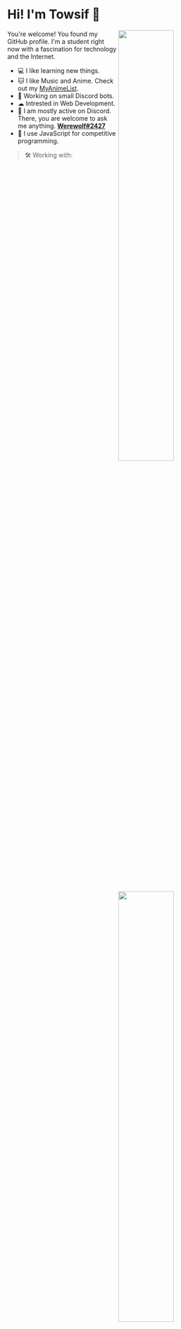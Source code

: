 <h1>Hi! I'm Towsif 👋</h1>

<div>

[<img align="right" width="50%" src="https://metrics.lecoq.io/Towsif12?template=classic&base.activity=0&base.community=0&base.repositories=0&base.metadata=0&habits=1&languages=1&base=header%2C%20activity%2C%20community%2C%20repositories%2C%20metadata&base.indepth=false&base.hireable=false&base.skip=false&languages=false&languages.limit=8&languages.threshold=0%25&languages.other=false&languages.colors=github&languages.sections=most-used&languages.indepth=false&languages.analysis.timeout=15&languages.categories=markup%2C%20programming&languages.recent.categories=markup%2C%20programming&languages.recent.load=300&languages.recent.days=14&habits=false&habits.from=200&habits.days=14&habits.facts=true&habits.charts=false&habits.charts.type=classic&habits.trim=false&habits.languages.limit=8&habits.languages.threshold=0%25&config.timezone=Asia%2FDhaka">](https://metrics.lecoq.io/Towsif12#gh-dark-mode-only)

<div>

  You're welcome! You found my GitHub profile. I'm a student right now with a fascination for technology and the Internet.
  <bd>

  - 💻 I like learning new things.
  - 🐱 I like Music and Anime. Check out my [MyAnimeList](https://myanimelist.net/profile/towsifkafi).
  - 📕 Working on small Discord bots.
  - ☁ Intrested in Web Development.
  - 💭 I am mostly active on Discord. There, you are welcome to ask me anything. [**Werewolf#2427**](https://discord.com/users/674660356819517440)
  - 🙂 I use JavaScript for competitive programming.

</div>

[<img align="right" width="50%" src="https://github.com/Towsif12/github-stats-transparent/raw/output/generated/overview.svg">](https://github.com/Towsif12/github-stats-transparent/raw/output/generated/overview.svg)


> 🛠 Working with:

<table>
<tr>
<td align="center">
<img src="https://cdn.jsdelivr.net/gh/devicons/devicon/icons/html5/html5-original.svg" width="30"/>
<br>
HTML
</td>
<td align="center">
<img src="https://cdn.jsdelivr.net/gh/devicons/devicon/icons/css3/css3-original.svg" width="30"/>
<br>
CSS
</td>
<td align="center">
<img src="https://cdn.jsdelivr.net/gh/devicons/devicon/icons/javascript/javascript-original.svg" width="30"/>
<br>
Javascript
</td>
<td align="center">
<img src="https://cdn.jsdelivr.net/gh/devicons/devicon/icons/nodejs/nodejs-original.svg" width="30"/>
<br>
Node.JS
</td>
<td align="center">
<img src="https://cdn.jsdelivr.net/gh/devicons/devicon/icons/python/python-original.svg" width="30"/>
<br>
Python
</td>
</tr>
<tr>
<td align="center" >
<img src="https://cdn.jsdelivr.net/gh/devicons/devicon/icons/react/react-original.svg" width="30"/>
<br>
React
</td>
<td align="center" >
<img src="https://cdn.jsdelivr.net/gh/devicons/devicon/icons/go/go-original-wordmark.svg" width="30"/>
<br>
Go
</td>
<td align="center" >
<img src="https://cdn.jsdelivr.net/gh/devicons/devicon/icons/java/java-original.svg" width="30"/>
<br>
Java
</td>
<td align="center" >
<img src="https://cdn.jsdelivr.net/gh/devicons/devicon/icons/photoshop/photoshop-plain.svg" width="30"/>
<br>
Photoshop
</td>
<td align="center" >
<img src="https://cdn.jsdelivr.net/gh/devicons/devicon/icons/discordjs/discordjs-original.svg" width="30"/>
<br>
Discord.JS
</td>
</tr>
</table>


> 🎈 Feel free to contact me :

[<img src="https://img.shields.io/static/v1?style=for-the-badge&message=Discord&color=5865F2&logo=Discord&logoColor=FFFFFF&label=">](https://discord.com/users/674660356819517440)
[<img src="https://img.shields.io/static/v1?style=for-the-badge&message=Twitter&color=1DA1F2&logo=Twitter&logoColor=FFFFFF&label=">](https://twitter.com/TowsifKafi)
[<img src="https://img.shields.io/static/v1?style=for-the-badge&message=Instagram&color=E4405F&logo=Instagram&logoColor=FFFFFF&label=">](https://www.instagram.com/towsif.kafi/)

</div>

</div>

#

```js
if(!sleep) {
  console.log('._. y u not sleepin?')
}
```
  
